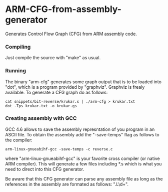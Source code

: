 ARM-CFG-from-assembly-generator
===============================

Generates Control Flow Graph (CFG) from ARM assembly code.

### Compiling

Just compile the source with "make" as usual.


### Running

The binary "arm-cfg" generates some graph output that is to be loaded into "dot", which is a program provided by "graphviz". Graphviz is frealy available. To generate a CFG graph do as follows:
```
cat snippets/bit-reverse/krukar.s | ./arm-cfg > krukar.txt
dot -Tps krukar.txt -o krukar.gs
```

### Creating assembly with GCC

GCC 4.6 allows to save the assembly represntation of you program in an ASCII file. To obtain the assembly add the "-save-temps" flag as follows to the compiler:
```
arm-linux-gnueabihf-gcc -save-temps -c reverse.c
```
where "arm-linux-gnueabihf-gcc" is your favorite cross compiler (or native ARM compiler). This will generate a few files including *.s which is what you need to direct into this CFG generator.

Be aware that this CFG generator can parse any assembly file as long as the references in the assembly are formated as follows: ".L\d+".

